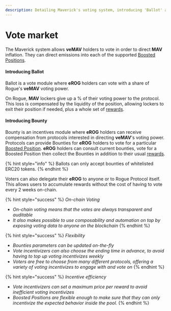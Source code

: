 ```yaml
---
description: Detailing Maverick's voting system, introducing 'Ballot' and 'Bounty'.
---
```


# Vote market

The Maverick system allows **veMAV** holders to vote in order to direct **MAV** inflation. They can direct emissions into each of the supported [Boosted Positions](../../overview/maverick-amm/boosted-positions.md).&#x20;

#### Introducing Ballot

Ballot is a vote module where **eROG** holders can vote with a share of Rogue's **veMAV** voting power.

On Rogue, **MAV** lockers give up a % of their voting power to the protocol. This loss is compensated by the liquidity of the position, allowing lockers to exit their position if needed, plus a whole set of [rewards](../../stake/rogue-for-mav-lockers/).

#### Introducing Bounty

Bounty is an incentives module where **eROG** holders can receive compensation from protocols interested in directing **veMAV**'s voting power. Protocols can provide Bounties for **eROG** holders to vote for a particular [Boosted Position](../../overview/maverick-amm/boosted-positions.md). **eROG** holders can consult current bounties, vote for a Boosted Position then collect the Bounties in addition to their usual [rewards](../platform-fees/revenue-sharing.md).

{% hint style="info" %}
Ballots can only accept bounties of whitelisted ERC20 tokens.
{% endhint %}

Voters can also delegate their **eROG** to anyone or to Rogue Protocol itself. This allows users to accumulate rewards without the cost of having to vote every 2 weeks on-chain.

{% hint style="success" %}
_On-chain Voting_

* _On-chain voting means that the votes are always transparent and auditable_
* _It also makes possible to use composability and automation on top by exposing voting data to anyone on the blockchain_
{% endhint %}

{% hint style="success" %}
_Flexibility_

* _Bounties parameters can be updated on-the-fly_
* _Vote incentivizers can also choose the ending time in advance, to avoid having to top up voting incentivizes weekly_
* _Voters are free to choose from many different protocols, offering a variety of voting incentivizes to engage with and vote on_
{% endhint %}

{% hint style="success" %}
_Incentive efficiency_

* _Vote incentivizers can set a maximum price per reward to avoid inefficient voting incentivizes_
* _Boosted Positions are flexible enough to make sure that they can only incentivize the expected behavior inside the pool._
{% endhint %}
